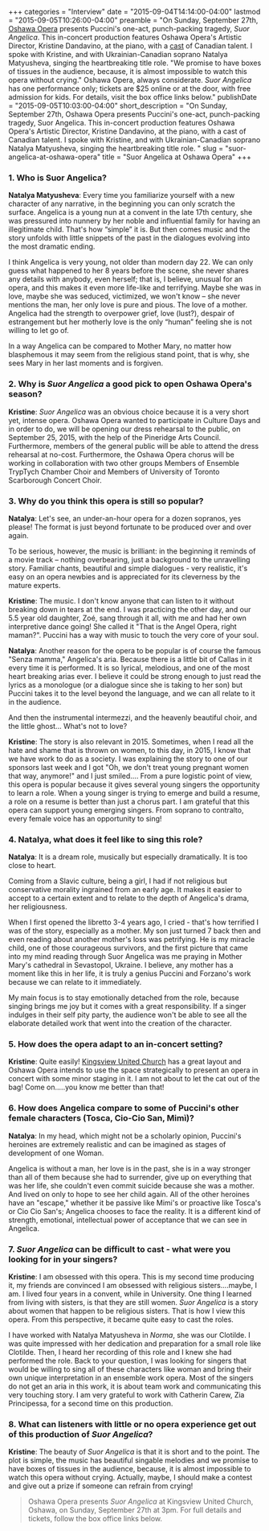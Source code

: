 +++
categories = "Interview"
date = "2015-09-04T14:14:00-04:00"
lastmod = "2015-09-05T10:26:00-04:00"
preamble = "On Sunday, September 27th, [Oshawa Opera](/scene/companies/oshawa-opera/) presents Puccini's one-act, punch-packing tragedy, *Suor Angelica*. This in-concert production features Oshawa Opera's Artistic Director, Kristine Dandavino, at the piano, with a [cast](https://www.facebook.com/events/1635452866673086/) of Canadian talent. I spoke with Kristine, and with Ukrainian-Canadian soprano Natalya Matyusheva, singing the heartbreaking title role. \"We promise to have boxes of tissues in the audience, because, it is almost impossible to watch this opera without crying.\" Oshawa Opera, always considerate. *Suor Angelica* has one performance only; tickets are $25 online or at the door, with free admission for kids. For details, visit the box office links below."
publishDate = "2015-09-05T10:03:00-04:00"
short_description = "On Sunday, September 27th, Oshawa Opera presents Puccini&#039;s one-act, punch-packing tragedy, Suor Angelica. This in-concert production features Oshawa Opera&#039;s Artistic Director, Kristine Dandavino, at the piano, with a cast of Canadian talent. I spoke with Kristine, and with Ukrainian-Canadian soprano Natalya Matyusheva, singing the heartbreaking title role. "
slug = "suor-angelica-at-oshawa-opera"
title = "Suor Angelica at Oshawa Opera"
+++

### 1. Who is Suor Angelica?

**Natalya Matyusheva**: Every time you familiarize yourself with a new character of any narrative, in the beginning you can only scratch the surface. Angelica is a young nun at a convent in the late 17th century, she was pressured into nunnery by her noble and influential family for having an illegitimate child. That's how “simple” it is. But then comes music and the story unfolds with little snippets of the past in the dialogues evolving into the most dramatic ending.

I think Angelica is very young, not older than modern day 22. We can only guess what happened to her 8 years before the scene, she never shares any details with anybody, even herself; that is, I believe, unusual for an opera, and this makes it even more life-like and terrifying. Maybe she was in love, maybe she was seduced, victimized, we won't know – she never mentions the man, her only love is pure and pious. The love of a mother. Angelica had the strength to overpower grief, love (lust?), despair of estrangement but her motherly love is the only “human” feeling she is not willing to let go of.

In a way Angelica can be compared to Mother Mary, no matter how blasphemous it may seem from the religious stand point, that is why, she sees Mary in her last moments and is forgiven.

### 2. Why is *Suor Angelica* a good pick to open Oshawa Opera's season?

**Kristine**: *Suor Angelica* was an obvious choice because it is a very short yet, intense opera. Oshawa Opera wanted to participate in Culture Days and in order to do, we will be opening our dress rehearsal to the public, on September 25, 2015, with the help of the Pineridge Arts Council. Furthermore,  members of the general public will be able to attend the dress rehearsal at no-cost. Furthermore, the Oshawa Opera chorus will be working in collaboration with two other groups Members of Ensemble TrypTych Chamber Choir and Members of University of Toronto Scarborough Concert Choir.  

### 3. Why do you think this opera is still so popular?

**Natalya**: Let's see, an under-an-hour opera for a dozen sopranos, yes please! The format is just beyond fortunate to be produced over and over again.

To be serious, however, the music is brilliant: in the beginning it reminds of a movie track – nothing overbearing, just a background to the unravelling story. Familiar chants, beautiful and simple dialogues - very realistic, it's easy on an opera newbies and is appreciated for its cleverness by the mature experts.

**Kristine**: The music. I don't know anyone that can listen to it without breaking down in tears at the end. I was practicing the other day, and our 5.5 year old daughter, Zoé, sang through it all, with me and had her own interpretive dance going! She called it "That is the Angel Opera, right maman?". Puccini has a way with music to touch the very core of your soul. 

**Natalya**: Another reason for the opera to be popular is of course the famous "Senza mamma," Angelica's aria. Because there is a little bit of Callas in it every time it is performed. It is so lyrical, melodious, and one of the most heart breaking arias ever. I believe it could be strong enough to just read the lyrics as a monologue (or a dialogue since she is taking to her son) but Puccini takes it to the level beyond the language, and we can all relate to it in the audience.

And then the instrumental intermezzi, and the heavenly beautiful choir, and the little ghost... What's not to love? 

**Kristine**: The story is also relevant in 2015. Sometimes, when I read all the hate and shame that is thrown on women, to this day, in 2015, I know that we have work to do as a society. I was explaining the story to one of our sponsors last week and I got "Oh, we don't treat young pregnant women that way, anymore!" and I just smiled.... From a pure logistic point of view, this opera is popular because it gives several young singers the opportunity to learn a role. When a young singer is trying to emerge and build a resume, a role on a resume is better than just a chorus part. I am grateful that this opera can support young emerging singers. From soprano to contralto, every female voice has an opportunity to sing!

### 4. Natalya, what does it feel like to sing this role?

**Natalya**: It is a dream role, musically but especially dramatically. It is too close to heart.

Coming from a Slavic culture, being a girl, I had if not religious but conservative morality ingrained from an early age. It makes it easier to accept to a certain extent and to relate to the depth of Angelica's drama, her religiousness.

When I first opened the libretto 3-4 years ago, I cried - that's how terrified I was of the story, especially as a mother. My son just turned 7 back then and even reading about another mother's loss was petrifying. He is my miracle child, one of those courageous survivors, and the first picture that came into my mind reading through Suor Angelica was me praying in Mother Mary's cathedral in Sevastopol, Ukraine. I believe, any mother has a moment like this in her life, it is truly a genius Puccini and Forzano's work because we can relate to it immediately.

My main focus is to stay emotionally detached from the role, because singing brings me joy but it comes with a great responsibility. If a singer indulges in their self pity party, the audience won't be able to see all the elaborate detailed work that went into the creation of the character.

### 5. How does the opera adapt to an in-concert setting?

**Kristine**: Quite easily! [Kingsview United Church](http://kingsviewunitedchurch.com/) has a great layout and Oshawa Opera intends to use the space strategically to present an opera in concert with some minor staging in it. I am not about to let the cat out of the bag! Come on.....you know me better than that!

### 6. How does Angelica compare to some of Puccini's other female characters (Tosca, Cio-Cio San, Mimì)?

**Natalya**: In my head, which might not be a scholarly opinion, Puccini's heroines are extremely realistic and can be imagined as stages of development of one Woman. 

Angelica is without a man, her love is in the past, she is in a way stronger than all of them because she had to surrender, give up on everything that was her life, she couldn't even commit suicide because she was a mother. And lived on only to hope to see her child again. All of the other heroines have an "escape," whether it be passive like Mimi's or proactive like Tosca's or Cio Cio San's; Angelica chooses to face the reality. It is a different kind of strength, emotional, intellectual power of acceptance that we can see in Angelica.
 
### 7. *Suor Angelica* can be difficult to cast - what were you looking for in your singers?

**Kristine**: I am obsessed with this opera. This is my second time producing it, my friends are convinced I am obsessed with religious sisters....maybe, I am. I lived four years in a convent, while in University. One thing I learned from living with sisters, is that they are still women. *Suor Angelica* is a story about women that happen to be religious sisters. That is how I view this opera. From this perspective, it became quite easy to cast the roles. 

I have worked with Natalya Matyusheva in *Norma*, she was our Clotilde. I was quite impressed with her dedication and preparation for a small role like Clotilde. Then, I heard her recording of this role and I knew she had performed the role. Back to your question, I was looking for singers that would be willing to sing all of these characters like woman and bring their own unique interpretation in an ensemble work opera. Most of the singers do not get an aria in this work, it is about team work and communicating this very touching story. I am very grateful to work with Catherin Carew, Zia Principessa, for a second time on this production.

### 8. What can listeners with little or no opera experience get out of this production of *Suor Angelica*?

**Kristine**: The beauty of *Suor Angelica* is that it is short and to the point. The plot is simple, the music has beautiful singable melodies and we promise to have boxes of tissues in the audience, because, it is almost impossible to watch this opera without crying. Actually, maybe, I should make a contest and give out a prize if someone can refrain from crying!

>Oshawa Opera presents *Suor Angelica* at Kingsview United Church, Oshawa, on Sunday, September 27th at 3pm. For full details and tickets, follow the box office links below.
